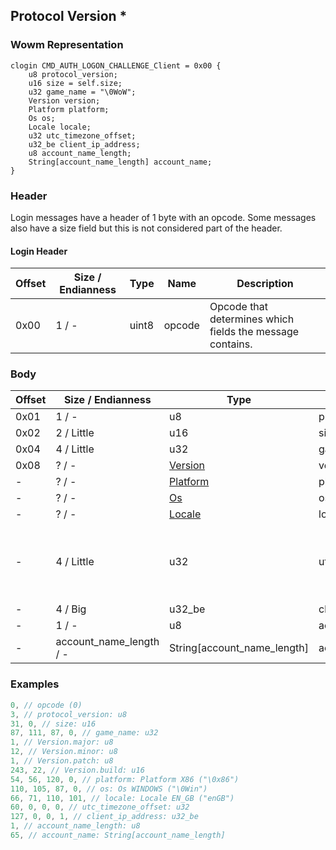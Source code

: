 ## Protocol Version *

### Wowm Representation
```rust,ignore
clogin CMD_AUTH_LOGON_CHALLENGE_Client = 0x00 {
    u8 protocol_version;
    u16 size = self.size;
    u32 game_name = "\0WoW";
    Version version;
    Platform platform;
    Os os;
    Locale locale;
    u32 utc_timezone_offset;
    u32_be client_ip_address;
    u8 account_name_length;
    String[account_name_length] account_name;
}
```
### Header
Login messages have a header of 1 byte with an opcode. Some messages also have a size field but this is not considered part of the header.

#### Login Header
| Offset | Size / Endianness | Type   | Name   | Description |
| ------ | ----------------- | ------ | ------ | ----------- |
| 0x00   | 1 / -             | uint8  | opcode | Opcode that determines which fields the message contains.|

### Body

| Offset | Size / Endianness | Type | Name | Description | Comment |
| ------ | ----------------- | ---- | ---- | ----------- | ------- |
| 0x01 | 1 / - | u8 | protocol_version |  |  |
| 0x02 | 2 / Little | u16 | size |  |  |
| 0x04 | 4 / Little | u32 | game_name |  |  |
| 0x08 | ? / - | [Version](version.md) | version |  |  |
| - | ? / - | [Platform](platform.md) | platform |  |  |
| - | ? / - | [Os](os.md) | os |  |  |
| - | ? / - | [Locale](locale.md) | locale |  |  |
| - | 4 / Little | u32 | utc_timezone_offset | Offset in minutes from UTC time. 180 would be UTC+3 |  |
| - | 4 / Big | u32_be | client_ip_address |  |  |
| - | 1 / - | u8 | account_name_length |  |  |
| - | account_name_length / - | String[account_name_length] | account_name |  |  |

### Examples
```c
0, // opcode (0)
3, // protocol_version: u8
31, 0, // size: u16
87, 111, 87, 0, // game_name: u32
1, // Version.major: u8
12, // Version.minor: u8
1, // Version.patch: u8
243, 22, // Version.build: u16
54, 56, 120, 0, // platform: Platform X86 ("\0x86")
110, 105, 87, 0, // os: Os WINDOWS ("\0Win")
66, 71, 110, 101, // locale: Locale EN_GB ("enGB")
60, 0, 0, 0, // utc_timezone_offset: u32
127, 0, 0, 1, // client_ip_address: u32_be
1, // account_name_length: u8
65, // account_name: String[account_name_length]
```
